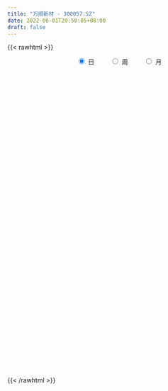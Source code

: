 ```yaml
---
title: "万顺新材 - 300057.SZ"
date: 2022-06-01T20:50:05+08:00
draft: false
---
```

{{< rawhtml >}}
    <div style="text-align: center">
        <label style="padding: 1rem;"><input style="margin-right: .5rem" type="radio" name="period" value="D" checked onclick="period_change(this)">日</label>
        <label style="padding: 1rem;"><input style="margin-right: .5rem" type="radio" name="period" value="W" onclick="period_change(this)">周</label>
        <label style="padding: 1rem;"><input style="margin-right: .5rem" type="radio" name="period" value="M" onclick="period_change(this)">月</label>
    </div>
    <div id="chart" style="height: 700px;"></div> 
    <script type="text/javascript">
        const D_v = [27860.42,158275.86,94889.91,108155.08,68070.9,50959.65,70499.81,97664.48,122344.34,86457.47,88997.29,93551.05,69377.7,67765.48,62670.96,65622.04,134224.49,115367.5,75011.49,57404.48,122968.03,392177.5,584691.08,299946.68,330938.37,489524.86,473943.27,408069.51,313013.39,197145.48,448419.96,508224.04,326111.29,373716.69,352133.91,218543.7,288944.42,199870.67,235913.29,195944.65,220497.92,125932.07,275089.25,282460.6,585767.8100000001,399941.99,367779.9,252317.19,385332.26,745631.6800000001,597222.27,435294.5,258842.77,218297.32,453614.5,310337.14,386225.15,487750.29,1086629.1799999999,642948.25,442911.61,576207.8,441954.0,389837.93,300718.55,235757.28,264682.32,275605.86,411532.07,317831.02,267315.92,306241.85,254108.44,185758.8,233287.62,200635.56,211211.91,187977.46,247459.96,265942.98,163107.73,202122.98,276453.77,242320.96,165516.24,332140.89,258373.83,233409.39,131186.46,90776.54,108767.06,111165.16,73979.53,83963.64,150298.26,138364.2,80633.23,97472.27,139524.72,116239.94,92816.77,70773.76,113113.48,70834.88,115719.75,153861.52,174833.2,218481.91,119551.21,201403.76,130423.98,199697.85,163168.26,147574.46,167949.69,238284.67,187809.02,200631.24,194730.06,177430.96,156492.45,518620.7,419314.43,324172.91,313106.2,348306.43,249642.62,195014.23,279474.58,285968.89,127405.31,165923.49,357386.2,268077.61,299353.84,162919.53,123949.75,250099.21,205547.97,172524.93,115797.78,91455.48,136550.92,158975.66,85974.49,436069.79,258989.89,293920.35,198398.7,222024.2,173787.37,176523.21,177226.24,198619.7,184871.79,99729.18,138181.04,190742.38,156000.14,110838.65,128647.76,116899.16,216828.46,257957.61,155470.17,138354.9,86415.2,77547.0,94160.0,40190.32,112035.0,135484.47,103715.76,67016.96,54003.0,83499.95,69876.0,39844.28,48614.92,36288.25,37901.76,78641.57,116569.63,255482.78,189978.89,152907.9,195745.19,86558.27,50906.93,91379.23,203799.6,94685.84,115585.62,118153.29,124452.14,83859.57,68028.9,65452.31,108035.64,121667.05,152267.16,397842.47,265370.83,129550.46,87612.9,83770.58,115107.15,91895.34,64342.97,144641.49,90421.98,57869.28,73446.13,99320.17,67450.28,82991.9,125695.19,71538.9,45462.1,49118.9,35438.72,32165.18,85187.92,68928.42,46802.0,71559.4,78712.28,80085.91,77138.52,101658.73,52278.04,51108.54,150345.86,122448.84,109691.62,54996.48,37284.38,43425.13,46711.56,34371.43,43045.17,43512.72,104487.24,99286.0,245679.35,193169.64,139691.03,100714.04,82725.38,220497.18]
const D_histogram = [0.0,0.0121253561,0.0165093205,0.0259845141,0.0304367425,0.0282470258,0.0296027941,0.0330422614,0.0349794317,0.0281355969,0.0294843459,0.0339156135,0.0342257593,0.0299440701,0.0267695722,0.0199272029,0.0245008626,0.0218943808,0.0129597299,0.0075174794,0.0160195354,0.0876625997,0.1023901637,0.0995840827,0.1016627959,0.1275223527,0.1206923138,0.1208976248,0.0837447624,0.0593948023,0.0761193776,0.0849914461,0.079986618,0.079765785,0.0645042957,0.0366395686,-0.0066818905,-0.0331544058,-0.0769591562,-0.1010759209,-0.1081671412,-0.1084360484,-0.0843841418,-0.0544532287,-0.0222823863,0.0102949144,-0.0192310255,-0.0567343181,-0.0403446465,0.0135241074,0.0535677722,0.0578360034,0.0559179106,0.0335028587,0.0446499254,0.0435999555,0.0476243201,0.077484029,0.1760399483,0.1831739458,0.1724201155,0.165941534,0.1187079877,0.0781298222,0.0028289163,-0.0392404493,-0.0652060896,-0.0725485042,-0.0817078737,-0.1162285859,-0.1479781628,-0.1925818008,-0.2360832196,-0.2352319862,-0.2169388544,-0.1900925171,-0.15439203,-0.121681464,-0.0776042654,-0.0425762914,-0.0309137964,-0.0223118832,0.014604122,0.0181587666,0.0063190187,0.0358525749,0.0437394857,0.0056367305,-0.0356943586,-0.0659519034,-0.0798741772,-0.0679678789,-0.0652308563,-0.0758938826,-0.1165600312,-0.154488806,-0.1666634419,-0.1808231074,-0.1491238276,-0.1117009002,-0.0749503906,-0.0537787444,-0.0312335517,-0.0127671753,0.0028419158,0.0247698571,0.0417942572,0.0815609267,0.1026790031,0.1075765487,0.1152071632,0.1258027523,0.1048675533,0.1077857453,0.1201507256,0.1343238461,0.1498574975,0.1727461677,0.1648278741,0.1414688461,0.1284792469,0.1562004726,0.1304098765,0.1168062271,0.1023535475,0.0981038875,0.0632342129,0.031916138,0.0401310305,0.0215481852,0.0075157201,-0.0010316498,0.0281327122,0.0040362496,-0.0611235619,-0.0878392065,-0.1028979965,-0.0732504955,-0.0737668964,-0.0655526511,-0.0719308782,-0.0805753156,-0.0944706031,-0.0973115808,-0.0909386798,-0.0323306139,0.0145373162,0.0253914867,0.0392113067,0.0228054547,-0.0028027464,-0.031553636,-0.0492080362,-0.0505734476,-0.0766421073,-0.0796387943,-0.0895338173,-0.1113261008,-0.136626528,-0.1337701532,-0.1456574956,-0.1313692389,-0.0909133945,-0.0404370017,-0.0277152966,-0.0373466925,-0.0214697897,-0.0242115008,-0.0537403298,-0.0658413617,-0.0783599222,-0.093496223,-0.0748051676,-0.0644390493,-0.0513910833,-0.0353145226,-0.0404381507,-0.0412581213,-0.0398817996,-0.0294520152,-0.0253144947,-0.0048583897,0.0247646184,0.0738401725,0.1151365179,0.1146682256,0.122885579,0.1243488992,0.118027913,0.1075283981,0.107478718,0.0779985389,0.0333540482,-0.0134254088,-0.0596983421,-0.0833085523,-0.09383935,-0.1139134271,-0.1412098054,-0.1259696739,-0.082027578,-0.002428731,0.0251524791,0.032666748,0.0341550254,0.027881404,0.0240280442,0.0224770688,0.0198465516,0.0383300661,0.0377204929,0.0321096675,0.0306050414,0.0144524522,-0.0036856248,-0.0348724716,-0.0201932027,-0.0170563797,-0.0136215812,-0.0165307951,-0.0155680107,-0.0121933208,-0.0004360681,-0.0216925497,-0.0356742401,-0.0870398149,-0.1346951223,-0.1268037841,-0.1123013222,-0.0686323561,-0.0298749917,-0.0019033476,0.0491166894,0.0888221522,0.1063884565,0.1235930925,0.1215185068,0.1142118094,0.105662973,0.0914374917,0.081211261,0.077671722,0.09556256,0.0772284448,0.086752094,0.0989995931,0.0891123155,0.0714101807,0.0565950047,0.0678494989]
const D_fast = [0.0,0.0151566952,0.0236679897,0.0396393118,0.0517007258,0.0565727655,0.0653292324,0.077029265,0.0877112933,0.0879013577,0.0966211932,0.1095313641,0.1183979497,0.1216022781,0.1251201732,0.1232596047,0.13395848,0.1368255934,0.1311308749,0.1275679943,0.1400749341,0.2336336484,0.2739587533,0.296048693,0.3235431051,0.3812832501,0.4046262897,0.4350560068,0.418839335,0.4093380755,0.4450924952,0.4752124253,0.4902042517,0.5099248649,0.5107894495,0.4920846146,0.4470926829,0.4123315661,0.3492870267,0.2999012817,0.2657682761,0.2383903569,0.241346228,0.2576638339,0.2842640797,0.319415109,0.2850814127,0.2333945406,0.2396980506,0.2969478313,0.3503834392,0.3691106712,0.3811720561,0.3671327189,0.389442267,0.3992922859,0.4152227306,0.4644534467,0.6070193531,0.659946837,0.6922980356,0.7273048376,0.7097482883,0.6887025782,0.6141089014,0.5622294235,0.5199622608,0.4944827201,0.4648963823,0.4013185235,0.332574406,0.2398253178,0.1373030941,0.0793463309,0.0434047491,0.0227279571,0.0198304368,0.0221206367,0.046796769,0.0711806701,0.0751147161,0.0781386584,0.1187056941,0.1268000304,0.1165400371,0.1550367371,0.1738585193,0.1371649467,0.0869102679,0.0401647473,0.0062739292,0.0011882577,-0.0123824337,-0.0420189306,-0.1118250871,-0.1883760634,-0.2422165598,-0.3015820021,-0.3071636791,-0.2976659768,-0.2796530649,-0.2719261048,-0.2571893,-0.2419147174,-0.2255951473,-0.1974747417,-0.1700017773,-0.1098448762,-0.063057049,-0.0312653662,0.005167039,0.0472133162,0.0524950055,0.0823596338,0.1247622955,0.1725163775,0.2255144033,0.2915896155,0.3248782903,0.3368864739,0.3560166864,0.4227880302,0.4295999033,0.4451978106,0.4563335179,0.4766098297,0.4575487085,0.434209668,0.4524573182,0.4392615191,0.427107984,0.4183027017,0.4545002418,0.4314128416,0.3509721396,0.3022966934,0.2615134043,0.2728482815,0.2538901564,0.2457162389,0.2213552923,0.192567026,0.1550540877,0.1278852148,0.1115234458,0.1620488582,0.2125511174,0.2297531596,0.2533758062,0.2426713179,0.2163624302,0.1797231316,0.1497667223,0.135757949,0.0905287625,0.0676223769,0.0353438996,-0.0142799091,-0.0737369683,-0.1043231318,-0.1526248481,-0.1711789011,-0.1534514053,-0.113084263,-0.1072913821,-0.1262594511,-0.1157499957,-0.124544582,-0.1675084934,-0.1960698657,-0.2281784068,-0.2666887634,-0.2666989999,-0.2724426438,-0.2722424487,-0.2649945187,-0.2802276844,-0.2913621853,-0.2999563136,-0.296889533,-0.2990806361,-0.2798391285,-0.2440249658,-0.1764893686,-0.1064088937,-0.0782101297,-0.0392713814,-0.0067208365,0.0164651556,0.0328477402,0.0596677397,0.0496871952,0.0133812165,-0.0367545926,-0.0979521115,-0.1423894598,-0.176380095,-0.2249325288,-0.2875313585,-0.3037836454,-0.2803484441,-0.2013567798,-0.1674874499,-0.1518064941,-0.1417794603,-0.1410827306,-0.1389290794,-0.1348607876,-0.1325296669,-0.1044636359,-0.0956430858,-0.0932264944,-0.0870798601,-0.0996193363,-0.1186788195,-0.1585837841,-0.1489528159,-0.1500800879,-0.1500506846,-0.1570925973,-0.1600218155,-0.1596954559,-0.1480472202,-0.1747268393,-0.1976270897,-0.2707526182,-0.3520817061,-0.3758913139,-0.3894641826,-0.3629533056,-0.331664689,-0.3041688819,-0.2408696725,-0.1789586717,-0.1347952532,-0.0866923441,-0.0583873031,-0.0371410481,-0.0192741413,-0.0106402497,-0.0005636651,0.0153147264,0.0570962043,0.0580692004,0.0892808731,0.1262782705,0.1386690717,0.138819482,0.1381530573,0.1663699262]
const D_slow = [0.0,0.003031339,0.0071586692,0.0136547977,0.0212639833,0.0283257398,0.0357264383,0.0439870036,0.0527318616,0.0597657608,0.0671368473,0.0756157506,0.0841721905,0.091658208,0.098350601,0.1033324018,0.1094576174,0.1149312126,0.1181711451,0.1200505149,0.1240553988,0.1459710487,0.1715685896,0.1964646103,0.2218803093,0.2537608974,0.2839339759,0.3141583821,0.3350945727,0.3499432732,0.3689731176,0.3902209792,0.4102176337,0.4301590799,0.4462851538,0.455445046,0.4537745734,0.4454859719,0.4262461829,0.4009772026,0.3739354173,0.3468264052,0.3257303698,0.3121170626,0.306546466,0.3091201946,0.3043124382,0.2901288587,0.2800426971,0.2834237239,0.296815667,0.3112746678,0.3252541455,0.3336298602,0.3447923415,0.3556923304,0.3675984104,0.3869694177,0.4309794048,0.4767728912,0.5198779201,0.5613633036,0.5910403005,0.6105727561,0.6112799851,0.6014698728,0.5851683504,0.5670312244,0.5466042559,0.5175471095,0.4805525688,0.4324071186,0.3733863137,0.3145783171,0.2603436035,0.2128204742,0.1742224667,0.1438021007,0.1244010344,0.1137569615,0.1060285124,0.1004505416,0.1041015721,0.1086412638,0.1102210184,0.1191841622,0.1301190336,0.1315282162,0.1226046266,0.1061166507,0.0861481064,0.0691561367,0.0528484226,0.033874952,0.0047349442,-0.0338872573,-0.0755531178,-0.1207588947,-0.1580398516,-0.1859650766,-0.2047026743,-0.2181473604,-0.2259557483,-0.2291475421,-0.2284370632,-0.2222445989,-0.2117960346,-0.1914058029,-0.1657360521,-0.1388419149,-0.1100401241,-0.0785894361,-0.0523725478,-0.0254261114,0.00461157,0.0381925315,0.0756569058,0.1188434478,0.1600504163,0.1954176278,0.2275374395,0.2665875577,0.2991900268,0.3283915836,0.3539799704,0.3785059423,0.3943144955,0.40229353,0.4123262877,0.417713334,0.419592264,0.4193343515,0.4263675296,0.427376592,0.4120957015,0.3901358999,0.3644114008,0.3460987769,0.3276570528,0.31126889,0.2932861705,0.2731423416,0.2495246908,0.2251967956,0.2024621256,0.1943794721,0.1980138012,0.2043616729,0.2141644995,0.2198658632,0.2191651766,0.2112767676,0.1989747586,0.1863313966,0.1671708698,0.1472611712,0.1248777169,0.0970461917,0.0628895597,0.0294470214,-0.0069673525,-0.0398096622,-0.0625380108,-0.0726472613,-0.0795760854,-0.0889127586,-0.094280206,-0.1003330812,-0.1137681636,-0.1302285041,-0.1498184846,-0.1731925404,-0.1918938323,-0.2080035946,-0.2208513654,-0.2296799961,-0.2397895337,-0.250104064,-0.2600745139,-0.2674375178,-0.2737661414,-0.2749807389,-0.2687895842,-0.2503295411,-0.2215454116,-0.1928783552,-0.1621569605,-0.1310697357,-0.1015627574,-0.0746806579,-0.0478109784,-0.0283113437,-0.0199728316,-0.0233291838,-0.0382537694,-0.0590809074,-0.0825407449,-0.1110191017,-0.1463215531,-0.1778139715,-0.198320866,-0.1989280488,-0.192639929,-0.184473242,-0.1759344857,-0.1689641347,-0.1629571236,-0.1573378564,-0.1523762185,-0.142793702,-0.1333635788,-0.1253361619,-0.1176849015,-0.1140717885,-0.1149931947,-0.1237113126,-0.1287596132,-0.1330237082,-0.1364291034,-0.1405618022,-0.1444538049,-0.1475021351,-0.1476111521,-0.1530342895,-0.1619528496,-0.1837128033,-0.2173865838,-0.2490875299,-0.2771628604,-0.2943209494,-0.3017896974,-0.3022655343,-0.2899863619,-0.2677808239,-0.2411837097,-0.2102854366,-0.1799058099,-0.1513528575,-0.1249371143,-0.1020777414,-0.0817749261,-0.0623569956,-0.0384663556,-0.0191592444,0.0025287791,0.0272786773,0.0495567562,0.0674093014,0.0815580526,0.0985204273]
const D_data = [['2021-05-21', 4.57, 4.59, 4.56, 4.63],['2021-05-24', 4.71, 4.78, 4.71, 4.96],['2021-05-25', 4.71, 4.74, 4.66, 4.81],['2021-05-26', 4.74, 4.86, 4.74, 4.92],['2021-05-27', 4.89, 4.86, 4.8, 4.92],['2021-05-28', 4.86, 4.81, 4.78, 4.87],['2021-05-31', 4.8, 4.88, 4.76, 4.9],['2021-06-01', 4.86, 4.95, 4.82, 4.98],['2021-06-02', 4.96, 4.98, 4.94, 5.09],['2021-06-03', 4.99, 4.89, 4.88, 5.06],['2021-06-04', 4.89, 5.01, 4.89, 5.04],['2021-06-07', 5.02, 5.1, 5.0, 5.13],['2021-06-08', 5.09, 5.1, 5.02, 5.14],['2021-06-09', 5.12, 5.07, 5.04, 5.17],['2021-06-10', 5.05, 5.1, 5.03, 5.15],['2021-06-11', 5.1, 5.06, 5.02, 5.14],['2021-06-15', 5.07, 5.23, 5.06, 5.35],['2021-06-16', 5.23, 5.18, 5.14, 5.37],['2021-06-17', 5.17, 5.1, 5.05, 5.22],['2021-06-18', 5.09, 5.13, 5.05, 5.15],['2021-06-21', 5.08, 5.34, 5.06, 5.36],['2021-06-22', 5.51, 6.41, 5.51, 6.41],['2021-06-23', 6.26, 6.03, 5.88, 6.36],['2021-06-24', 5.84, 5.95, 5.8, 6.04],['2021-06-25', 5.88, 6.12, 5.88, 6.32],['2021-06-28', 6.3, 6.62, 6.21, 6.77],['2021-06-29', 6.58, 6.4, 6.38, 7.26],['2021-06-30', 6.38, 6.61, 6.35, 6.84],['2021-07-01', 6.66, 6.17, 6.13, 6.76],['2021-07-02', 6.2, 6.27, 6.17, 6.41],['2021-07-05', 6.41, 6.87, 6.29, 7.09],['2021-07-06', 6.99, 6.96, 6.69, 7.31],['2021-07-07', 6.75, 6.92, 6.65, 7.04],['2021-07-08', 6.82, 7.09, 6.76, 7.12],['2021-07-09', 7.09, 6.98, 6.7, 7.14],['2021-07-12', 6.87, 6.81, 6.73, 6.98],['2021-07-13', 6.77, 6.5, 6.32, 6.86],['2021-07-14', 6.5, 6.57, 6.35, 6.63],['2021-07-15', 6.5, 6.18, 6.09, 6.52],['2021-07-16', 6.21, 6.23, 6.16, 6.43],['2021-07-19', 6.23, 6.33, 6.15, 6.64],['2021-07-20', 6.25, 6.36, 6.16, 6.4],['2021-07-21', 6.38, 6.7, 6.35, 6.76],['2021-07-22', 6.71, 6.91, 6.55, 7.0],['2021-07-23', 7.49, 7.12, 7.02, 8.29],['2021-07-26', 7.18, 7.34, 7.1, 7.57],['2021-07-27', 7.18, 6.61, 6.6, 7.26],['2021-07-28', 6.36, 6.34, 6.3, 6.81],['2021-07-29', 6.59, 6.96, 6.5, 7.07],['2021-07-30', 7.22, 7.65, 6.82, 8.23],['2021-08-02', 7.65, 7.8, 7.5, 8.03],['2021-08-03', 7.91, 7.56, 7.45, 7.99],['2021-08-04', 7.5, 7.58, 7.46, 7.69],['2021-08-05', 7.51, 7.34, 7.27, 7.53],['2021-08-06', 7.35, 7.81, 7.32, 8.11],['2021-08-09', 7.88, 7.77, 7.41, 7.91],['2021-08-10', 7.65, 7.93, 7.53, 8.1],['2021-08-11', 8.08, 8.45, 7.91, 8.57],['2021-08-12', 8.28, 9.82, 8.09, 10.14],['2021-08-13', 9.33, 9.17, 8.99, 9.47],['2021-08-16', 9.05, 9.15, 9.02, 9.77],['2021-08-17', 9.16, 9.37, 8.85, 9.88],['2021-08-18', 9.09, 8.91, 8.71, 9.28],['2021-08-19', 8.96, 8.92, 8.32, 9.08],['2021-08-20', 8.81, 8.29, 8.26, 8.89],['2021-08-23', 8.4, 8.46, 8.2, 8.53],['2021-08-24', 8.39, 8.52, 8.25, 8.59],['2021-08-25', 8.63, 8.69, 8.31, 8.79],['2021-08-26', 9.1, 8.64, 8.6, 9.47],['2021-08-27', 8.25, 8.2, 8.0, 8.41],['2021-08-30', 7.9, 8.02, 7.89, 8.31],['2021-08-31', 8.02, 7.58, 7.38, 8.05],['2021-09-01', 7.58, 7.24, 7.16, 7.71],['2021-09-02', 7.21, 7.54, 7.12, 7.6],['2021-09-03', 7.5, 7.67, 7.41, 7.95],['2021-09-06', 7.7, 7.77, 7.35, 7.79],['2021-09-07', 7.74, 7.94, 7.72, 8.09],['2021-09-08', 8.02, 8.0, 7.82, 8.09],['2021-09-09', 7.93, 8.29, 7.9, 8.35],['2021-09-10', 8.25, 8.36, 8.15, 8.6],['2021-09-13', 8.49, 8.18, 8.04, 8.5],['2021-09-14', 8.11, 8.19, 8.06, 8.5],['2021-09-15', 8.25, 8.68, 8.2, 8.77],['2021-09-16', 8.81, 8.4, 8.4, 8.94],['2021-09-17', 8.39, 8.21, 8.1, 8.65],['2021-09-22', 8.46, 8.81, 8.39, 8.95],['2021-09-23', 8.61, 8.69, 8.56, 8.85],['2021-09-24', 8.55, 8.07, 7.89, 8.58],['2021-09-27', 8.15, 7.82, 7.55, 8.15],['2021-09-28', 7.9, 7.74, 7.58, 8.0],['2021-09-29', 7.65, 7.78, 7.61, 7.94],['2021-09-30', 7.89, 8.05, 7.8, 8.14],['2021-10-08', 8.13, 7.93, 7.92, 8.28],['2021-10-11', 7.94, 7.69, 7.59, 7.99],['2021-10-12', 7.65, 7.1, 6.95, 7.68],['2021-10-13', 7.01, 6.81, 6.71, 7.14],['2021-10-14', 6.8, 6.86, 6.69, 7.0],['2021-10-15', 6.9, 6.61, 6.58, 6.94],['2021-10-18', 6.66, 7.08, 6.66, 7.11],['2021-10-19', 7.05, 7.21, 6.97, 7.45],['2021-10-20', 7.24, 7.3, 7.05, 7.43],['2021-10-21', 7.28, 7.18, 7.12, 7.33],['2021-10-22', 7.13, 7.25, 7.13, 7.47],['2021-10-25', 7.2, 7.26, 7.06, 7.29],['2021-10-26', 7.33, 7.28, 7.27, 7.58],['2021-10-27', 7.15, 7.44, 7.02, 7.53],['2021-10-28', 7.63, 7.48, 7.27, 7.65],['2021-10-29', 7.49, 7.94, 7.4, 8.05],['2021-11-01', 7.9, 7.92, 7.8, 8.04],['2021-11-02', 7.89, 7.85, 7.81, 8.23],['2021-11-03', 7.83, 7.99, 7.66, 8.05],['2021-11-04', 8.23, 8.16, 8.12, 8.48],['2021-11-05', 8.06, 7.82, 7.77, 8.29],['2021-11-08', 7.82, 8.15, 7.81, 8.2],['2021-11-09', 8.31, 8.4, 8.17, 8.45],['2021-11-10', 8.31, 8.6, 8.31, 8.88],['2021-11-11', 8.52, 8.82, 8.51, 8.99],['2021-11-12', 8.83, 9.16, 8.74, 9.17],['2021-11-15', 9.35, 8.97, 8.8, 9.35],['2021-11-16', 9.0, 8.84, 8.8, 9.25],['2021-11-17', 8.79, 9.01, 8.74, 9.06],['2021-11-18', 9.3, 9.71, 9.3, 10.68],['2021-11-19', 9.71, 9.2, 8.89, 9.89],['2021-11-22', 9.25, 9.39, 8.96, 9.62],['2021-11-23', 9.25, 9.44, 8.95, 9.65],['2021-11-24', 9.35, 9.65, 9.31, 10.11],['2021-11-25', 9.54, 9.28, 9.26, 9.99],['2021-11-26', 9.21, 9.24, 9.05, 9.51],['2021-11-29', 9.09, 9.76, 9.06, 9.76],['2021-11-30', 10.0, 9.48, 9.34, 10.17],['2021-12-01', 9.49, 9.52, 9.37, 9.67],['2021-12-02', 9.48, 9.59, 9.39, 9.71],['2021-12-03', 9.78, 10.19, 9.65, 10.2],['2021-12-06', 10.09, 9.61, 9.5, 10.09],['2021-12-07', 9.58, 8.89, 8.85, 9.66],['2021-12-08', 9.06, 9.12, 9.0, 9.25],['2021-12-09', 9.13, 9.13, 8.92, 9.2],['2021-12-10', 9.17, 9.71, 9.05, 9.78],['2021-12-13', 9.61, 9.4, 9.2, 9.75],['2021-12-14', 9.39, 9.52, 9.36, 9.82],['2021-12-15', 9.47, 9.33, 9.26, 9.58],['2021-12-16', 9.33, 9.24, 9.17, 9.38],['2021-12-17', 9.48, 9.08, 8.95, 9.59],['2021-12-20', 8.98, 9.13, 8.98, 9.66],['2021-12-21', 9.07, 9.21, 9.02, 9.28],['2021-12-22', 9.31, 10.02, 9.27, 10.19],['2021-12-23', 10.16, 10.18, 9.8, 10.32],['2021-12-24', 9.99, 9.93, 9.89, 10.45],['2021-12-27', 10.18, 10.09, 9.9, 10.45],['2021-12-28', 10.1, 9.76, 9.67, 10.3],['2021-12-29', 9.8, 9.57, 9.52, 9.92],['2021-12-30', 9.63, 9.4, 9.35, 9.71],['2021-12-31', 9.49, 9.41, 9.38, 9.9],['2022-01-04', 9.2, 9.55, 9.2, 9.62],['2022-01-05', 9.52, 9.14, 9.0, 9.6],['2022-01-06', 9.14, 9.31, 9.08, 9.46],['2022-01-07', 9.29, 9.14, 9.04, 9.38],['2022-01-10', 9.0, 8.84, 8.61, 9.14],['2022-01-11', 9.01, 8.58, 8.51, 9.07],['2022-01-12', 8.58, 8.77, 8.57, 8.83],['2022-01-13', 8.7, 8.45, 8.43, 8.73],['2022-01-14', 8.46, 8.67, 8.33, 8.8],['2022-01-17', 8.78, 9.05, 8.6, 9.1],['2022-01-18', 9.12, 9.36, 9.02, 9.6],['2022-01-19', 9.3, 9.02, 8.94, 9.36],['2022-01-20', 8.98, 8.71, 8.69, 9.22],['2022-01-21', 8.73, 9.01, 8.65, 9.05],['2022-01-24', 8.8, 8.78, 8.7, 8.98],['2022-01-25', 8.75, 8.31, 8.29, 8.85],['2022-01-26', 8.4, 8.35, 8.24, 8.49],['2022-01-27', 8.35, 8.2, 8.2, 8.86],['2022-01-28', 8.23, 8.0, 7.95, 8.4],['2022-02-07', 8.22, 8.34, 8.09, 8.37],['2022-02-08', 8.36, 8.23, 8.1, 8.4],['2022-02-09', 8.23, 8.25, 8.22, 8.4],['2022-02-10', 8.24, 8.3, 8.03, 8.32],['2022-02-11', 8.27, 8.0, 7.99, 8.27],['2022-02-14', 7.99, 7.97, 7.9, 8.11],['2022-02-15', 8.02, 7.93, 7.83, 8.02],['2022-02-16', 7.97, 8.01, 7.95, 8.06],['2022-02-17', 8.04, 7.91, 7.91, 8.04],['2022-02-18', 7.9, 8.13, 7.86, 8.35],['2022-02-21', 8.2, 8.35, 8.07, 8.53],['2022-02-22', 8.32, 8.81, 8.24, 8.91],['2022-02-23', 8.89, 9.0, 8.74, 9.07],['2022-02-24', 8.94, 8.65, 8.57, 9.03],['2022-02-25', 8.96, 8.85, 8.77, 9.15],['2022-02-28', 8.88, 8.87, 8.7, 8.92],['2022-03-01', 8.88, 8.84, 8.75, 9.0],['2022-03-02', 8.85, 8.82, 8.73, 8.93],['2022-03-03', 8.82, 9.0, 8.8, 9.27],['2022-03-04', 8.94, 8.62, 8.6, 8.96],['2022-03-07', 8.62, 8.27, 8.18, 8.66],['2022-03-08', 8.54, 8.0, 7.9, 8.6],['2022-03-09', 7.91, 7.72, 7.32, 8.03],['2022-03-10', 7.96, 7.75, 7.72, 8.08],['2022-03-11', 7.66, 7.74, 7.45, 7.75],['2022-03-14', 7.74, 7.44, 7.4, 7.74],['2022-03-15', 7.38, 7.1, 7.05, 7.46],['2022-03-16', 7.2, 7.47, 7.03, 7.54],['2022-03-17', 7.59, 7.88, 7.46, 8.03],['2022-03-18', 7.96, 8.6, 7.89, 8.99],['2022-03-21', 8.24, 8.22, 7.89, 8.66],['2022-03-22', 8.23, 8.06, 7.96, 8.23],['2022-03-23', 8.19, 8.01, 7.96, 8.19],['2022-03-24', 7.96, 7.9, 7.82, 8.04],['2022-03-25', 7.89, 7.9, 7.8, 8.06],['2022-03-28', 7.89, 7.91, 7.71, 8.09],['2022-03-29', 7.93, 7.88, 7.75, 8.04],['2022-03-30', 8.21, 8.19, 8.02, 8.27],['2022-03-31', 8.21, 8.01, 8.0, 8.25],['2022-04-01', 7.92, 7.94, 7.89, 8.1],['2022-04-06', 7.95, 7.98, 7.67, 7.99],['2022-04-07', 8.19, 7.75, 7.75, 8.21],['2022-04-08', 7.66, 7.62, 7.56, 7.79],['2022-04-11', 7.49, 7.29, 7.24, 7.5],['2022-04-12', 7.46, 7.78, 7.36, 7.8],['2022-04-13', 7.73, 7.65, 7.63, 7.8],['2022-04-14', 7.62, 7.64, 7.62, 7.8],['2022-04-15', 7.59, 7.53, 7.42, 7.66],['2022-04-18', 7.46, 7.54, 7.35, 7.55],['2022-04-19', 7.51, 7.55, 7.5, 7.65],['2022-04-20', 7.56, 7.67, 7.52, 7.91],['2022-04-21', 7.7, 7.2, 7.17, 7.7],['2022-04-22', 7.18, 7.15, 7.03, 7.23],['2022-04-25', 7.01, 6.43, 6.4, 7.01],['2022-04-26', 6.45, 6.09, 6.07, 6.6],['2022-04-27', 6.13, 6.54, 5.9, 6.55],['2022-04-28', 6.6, 6.55, 6.42, 6.8],['2022-04-29', 6.55, 6.96, 6.55, 7.0],['2022-05-05', 6.96, 7.04, 6.93, 7.13],['2022-05-06', 6.81, 7.03, 6.7, 7.12],['2022-05-09', 7.03, 7.51, 7.03, 7.61],['2022-05-10', 7.35, 7.63, 7.23, 7.77],['2022-05-11', 7.63, 7.55, 7.55, 7.84],['2022-05-12', 7.52, 7.7, 7.52, 7.76],['2022-05-13', 7.72, 7.57, 7.55, 7.74],['2022-05-16', 7.66, 7.55, 7.51, 7.75],['2022-05-17', 7.54, 7.56, 7.45, 7.65],['2022-05-18', 7.52, 7.49, 7.48, 7.62],['2022-05-19', 7.39, 7.53, 7.38, 7.55],['2022-05-20', 7.55, 7.63, 7.52, 7.67],['2022-05-23', 7.74, 8.0, 7.64, 8.05],['2022-05-24', 8.02, 7.61, 7.61, 8.05],['2022-05-25', 8.08, 8.0, 7.98, 8.58],['2022-05-26', 8.02, 8.17, 7.92, 8.44],['2022-05-27', 8.12, 7.98, 7.95, 8.25],['2022-05-30', 7.95, 7.88, 7.8, 8.12],['2022-05-31', 7.9, 7.89, 7.78, 7.93],['2022-06-01', 8.2, 8.27, 8.09, 8.38]]
const W_v = [193390.13,170734.42,113373.97,159700.5,348924.07,115447.88,213819.75,258215.45,325970.34,153431.05,134275.1,137366.1,93899.76,88670.52,116612.91,85326.0,105286.46,86672.26,48431.35,121929.08,57437.12,51498.99,52099.0,33098.0,42597.16,58125.01,50054.67,46736.07,64268.14,17823.03,22003.0,53893.02,67886.56,71601.53,54942.37,56133.29,32572.67,66468.32,48435.01,55209.68,36669.79,64276.57,26980.53,332546.53,143960.73,101408.37,67567.77,226210.29,93940.38,86580.28,110190.0,192059.68,149344.85,72387.31,62955.1,48721.11,37193.13,47562.95,73890.76,51442.57,72039.58,63085.46,87615.58,72434.33,70124.08,96925.1,73302.25,157695.4,80941.7,58954.98,97291.42,51883.71,59244.04,49158.74,32420.9,53924.89,59204.44,80671.51,66528.46,1089824.9399999999,2999448.9199999999,1798737.8400000001,1681819.01,1224317.5,920583.95,1050263.9200000002,912779.05,1129219.6899999999,935365.58,623632.6800000001,278293.02,529794.14,463840.26,314955.73,283130.91,249356.09,304097.9299999999,355211.21,301234.92,439256.68,597832.7,764126.52,500601.38,359657.03,269711.28,259544.01,286927.38,244727.27,327811.2,273555.94,270526.8,1734168.5600000001,367112.15,1728339.02,2809464.6199999996,915613.8300000001,1157608.0700000001,612412.21,434471.61,587819.41,385128.71,898091.91,1060187.8300000001,1425205.45,747175.22,528476.76,991372.5700000001,629649.34,410668.8199999999,589953.92,549235.9400000001,2037364.8599999999,2943811.0499999998,1273997.51,982582.83,718761.1899999999,550441.0199999999,365578.96,372677.81,346718.07,249186.13,271714.11,166604.07,242322.05,256324.62,167318.82,280919.42,303547.8100000001,202967.58,146776.32,249888.08,660001.46,647462.17,653689.84,554348.34,577974.0,1786191.6599999999,1106717.4299999999,1412034.3300000001,1613840.8300000001,2494588.4500000002,2053162.73,1723473.97,288038.69,126387.1,1811678.2,1688959.4000000001,2119808.4199999999,2256765.4499999997,1291653.8800000001,948624.3400000001,548565.2799999999,718071.45,812929.1000000001,378531.54,345489.94,263310.63,469963.13,373192.89,367705.59,302866.66,317307.54,214443.09,238251.16,534903.02,388878.04,420965.45,274602.87,295868.66,162398.5,163169.63,190082.38,161678.66,177069.64,62211.24,195633.06,160023.55,480351.4,465963.39,358987.23,382007.96,1730721.6599999997,1881696.5100000002,2008605.8899999999,1139216.73,1489747.6499999999,2151003.02,1963271.3600000001,2913890.0099999998,2151629.8900000001,1505408.55,1246712.6299999999,1113227.8699999999,1049521.6799999999,823924.11,441895.22,73979.53,550731.6,532468.67,733731.26,814245.0600000001,942249.0800000001,1466588.5999999999,1430242.3900000001,1216158.47,1104399.9399999999,721877.0800000001,1233930.1799999999,947959.72,621401.71,703128.0900000001,855026.34,459416.79,378111.67,241290.78,910684.3900000001,527329.87,510079.52,845264.63,681411.92,449171.0599999999,240216.58,374806.99,268522.24,409154.84,103386.58,474767.1799999999,211066.01,782313.26,403936.6]
const W_histogram = [0.0,0.0175243305,0.0198213264,0.0283820961,0.0666482971,0.0801364302,0.1055522393,0.1219250741,0.135616386,0.1594913209,0.1587524245,0.1468961233,0.078363611,0.0509140075,-0.0164712617,-0.0362475862,-0.0621741949,-0.0610795888,-0.0826486003,-0.121232675,-0.1305556124,-0.1377593568,-0.1341810532,-0.1232096025,-0.1233616124,-0.1245294487,-0.111553382,-0.1458126949,-0.2106387373,-0.2314711907,-0.2231032918,-0.1886350203,-0.1484635756,-0.1131794403,-0.1078156829,-0.0691784317,-0.0548476593,-0.0409149309,-0.0438551367,-0.0509265723,-0.0415424377,-0.0109011199,0.0113798018,0.040736849,0.0147785356,0.005777803,-0.0279245279,-0.1063900757,-0.1312861351,-0.1500385938,-0.1356121685,-0.1034344099,-0.0719455115,-0.0620883753,-0.0469748526,-0.0442937625,-0.0276637045,-0.0155438719,-0.0063275706,0.0083731333,0.0335010082,0.0549576124,0.0541900366,0.0585994744,0.0814541821,0.113956609,0.1344731905,0.1751386904,0.1714402185,0.1667077464,0.1700149074,0.1529050188,0.1266608483,0.1040748602,0.0935417565,0.0919423573,0.0942659497,0.0878116824,0.060441461,0.0824533164,0.1335581522,0.1636086295,0.1639959315,0.1656206646,0.1774117886,0.1691403483,0.1649411532,0.162615252,0.1306206018,0.0782889723,0.0354950505,-0.0095415273,-0.0658668743,-0.0955133877,-0.1185555422,-0.1497583262,-0.1609331917,-0.1410652476,-0.1337692121,-0.1118901895,-0.0805119211,-0.0559113066,-0.0360955528,-0.0552967871,-0.0827978425,-0.0919557154,-0.0857869514,-0.078914528,-0.0554951983,-0.0278154702,-0.0157647078,0.0303560982,0.0590257984,0.1339854519,0.1504354294,0.1559385219,0.1163605819,0.0879057145,0.0451734708,0.0256876994,-0.0026877247,0.010577576,0.0179076512,0.0405059056,0.0444659458,0.048962383,0.0515714785,0.0295711159,-0.0092761155,-0.0635109857,-0.0887030927,-0.0065026495,-0.0103310523,0.0029173577,-0.0164238784,-0.0382286596,-0.0515788225,-0.072590632,-0.0864929043,-0.0925114891,-0.0999419188,-0.1063317003,-0.0996090603,-0.089222137,-0.090166494,-0.0796104872,-0.0558874778,-0.0402164707,-0.0220960444,-0.0197921047,-0.0065961589,0.0266749802,0.0447756738,0.0529550815,0.0701805632,0.0705000703,0.1049734425,0.1062854514,0.1282701975,0.1706188943,0.16174901,0.1683274415,0.1332399024,0.0969809254,0.0831867464,0.1188063539,0.140865469,0.1029593179,0.1317308511,0.0979694773,0.031627346,-0.0270518031,-0.0512165538,-0.107413976,-0.1507590449,-0.1821690874,-0.1958042415,-0.2154913452,-0.2209963211,-0.211759198,-0.212901146,-0.2231623614,-0.2032930428,-0.1524553013,-0.1066757854,-0.0466058195,-0.0204885139,-0.0011604757,0.0002529576,-0.0014107107,0.0140667541,0.0248941065,0.0264899965,0.0240447523,0.0216799273,0.0289297494,0.0290346193,0.0437603246,0.0655020485,0.080779598,0.092296894,0.1593554676,0.2037408759,0.2668619521,0.2446352492,0.2741827678,0.3110331587,0.326207647,0.4028383311,0.370101744,0.3201043938,0.2330999207,0.2047872861,0.1606721647,0.1092369105,0.0633190065,0.01674028,-0.1044302545,-0.1406808908,-0.1182935384,-0.1117493055,-0.0220498041,0.0321549057,0.0611973796,0.13088079,0.1308266695,0.0771944226,0.087066136,0.048594769,-0.0023167129,-0.0711148063,-0.0956629788,-0.1771251133,-0.2251298924,-0.2408383467,-0.1972792861,-0.1790330746,-0.2186823919,-0.1809998659,-0.1959656392,-0.1954740995,-0.2078488166,-0.212487359,-0.2300566777,-0.242160042,-0.2330584493,-0.1806176314,-0.1339824758,-0.074618393,-0.014047018]
const W_fast = [0.0,0.0219054131,0.0291577406,0.0448140343,0.0997423097,0.1332645503,0.1850684192,0.2319225226,0.2795179309,0.343265696,0.3822149058,0.4070826354,0.3581410259,0.3434199242,0.2719168397,0.2430786186,0.2016084611,0.18743317,0.1452020085,0.076309765,0.0343479245,-0.0072956591,-0.0372626188,-0.0570935688,-0.0880859818,-0.1203861802,-0.135298459,-0.2060109457,-0.3234966723,-0.4021969235,-0.4496048476,-0.4622953311,-0.4592397803,-0.4522505051,-0.4738406684,-0.4524980251,-0.4518791676,-0.4481751719,-0.4620791619,-0.4818822405,-0.4828837154,-0.4549676775,-0.4298418054,-0.390300546,-0.4125642254,-0.4201205073,-0.4608039702,-0.5658670369,-0.6235846301,-0.6798467372,-0.6993233541,-0.693004198,-0.6795016774,-0.6851666351,-0.6817968254,-0.690189176,-0.6804750441,-0.6722411796,-0.6646067708,-0.6478127837,-0.6143096566,-0.5791136493,-0.566333716,-0.5472744096,-0.5040561563,-0.4430645772,-0.3889296981,-0.3044795256,-0.2653179429,-0.2283734784,-0.1825625906,-0.1614462244,-0.1560251828,-0.1525924559,-0.1397401204,-0.1183539303,-0.0924638506,-0.0769651972,-0.0892250534,-0.0465998689,0.0378945049,0.1088471396,0.1502334245,0.1932633237,0.249407395,0.2834210417,0.3204571348,0.3587850467,0.3594455469,0.3266861605,0.2927660013,0.2453440417,0.1725519761,0.1190271158,0.0663460758,-0.0022962897,-0.0537044532,-0.0691028211,-0.0952490885,-0.1013426133,-0.0900923252,-0.0794695373,-0.0686776718,-0.1017031028,-0.1499036188,-0.1820504206,-0.1973283944,-0.210184603,-0.200639073,-0.1799132124,-0.1718036269,-0.1180937964,-0.0746676466,0.0337883699,0.0878472048,0.1323349278,0.1218471332,0.1153686944,0.0839298185,0.0708659719,0.0418186166,0.0577283112,0.0695352993,0.10226003,0.1173365567,0.1340735897,0.1495755547,0.1349679712,0.0938017108,0.0236890942,-0.0236787859,0.056895995,0.050484829,0.0644625785,0.0410153728,0.0096534267,-0.0165914419,-0.0557509094,-0.0912764078,-0.1204228648,-0.1528387743,-0.1858114808,-0.2039911059,-0.2159097169,-0.2393956974,-0.2487423123,-0.2389911723,-0.2333742829,-0.2207778677,-0.2234219542,-0.2118750482,-0.1719351639,-0.1426405519,-0.1212223738,-0.0864517514,-0.0685072267,-0.0077904939,0.0200928778,0.0741451733,0.1591485938,0.190715962,0.2393762537,0.2375986903,0.2255849446,0.2325874523,0.2979086482,0.3551841306,0.343017809,0.4047220549,0.3954530504,0.3370177557,0.2715756558,0.2346067666,0.1515558504,0.0705210203,-0.0064312941,-0.0690175086,-0.1425774486,-0.2033315047,-0.2470341812,-0.3014014156,-0.3674532214,-0.3984071635,-0.3856832473,-0.3665726778,-0.3181541668,-0.2971589896,-0.2781210703,-0.2766443977,-0.2786607437,-0.2596665903,-0.2426157113,-0.2343973222,-0.2308313783,-0.2277762214,-0.2132939621,-0.2059304373,-0.1802646509,-0.1421474148,-0.1066749658,-0.0720834463,0.0348139942,0.1301346215,0.2599711857,0.2989032951,0.3969965056,0.5116051862,0.6083315862,0.7856718531,0.845460702,0.8754894503,0.8467599573,0.8696441443,0.865697064,0.8415710374,0.8114828851,0.7690892286,0.6218111305,0.5503902715,0.5432042393,0.5218111458,0.6059981962,0.6682416323,0.7125834512,0.8149870591,0.8476396059,0.8133059647,0.8449442121,0.8186215374,0.7671308773,0.6805540823,0.6320901651,0.5063467523,0.4020595,0.3261414591,0.3203806982,0.293868641,0.1995487257,0.1919812852,0.1280241021,0.079647117,0.0153101957,-0.0424501864,-0.1175336746,-0.1901770494,-0.2393400689,-0.232053659,-0.2189141223,-0.1782046377,-0.1211450172]
const W_slow = [0.0,0.0043810826,0.0093364142,0.0164319382,0.0330940125,0.0531281201,0.0795161799,0.1099974484,0.1439015449,0.1837743752,0.2234624813,0.2601865121,0.2797774149,0.2925059167,0.2883881013,0.2793262048,0.263782656,0.2485127588,0.2278506088,0.19754244,0.1649035369,0.1304636977,0.0969184344,0.0661160338,0.0352756306,0.0041432685,-0.023745077,-0.0601982508,-0.1128579351,-0.1707257327,-0.2265015557,-0.2736603108,-0.3107762047,-0.3390710648,-0.3660249855,-0.3833195934,-0.3970315083,-0.407260241,-0.4182240252,-0.4309556682,-0.4413412777,-0.4440665576,-0.4412216072,-0.4310373949,-0.427342761,-0.4258983103,-0.4328794423,-0.4594769612,-0.492298495,-0.5298081434,-0.5637111856,-0.589569788,-0.6075561659,-0.6230782598,-0.6348219729,-0.6458954135,-0.6528113396,-0.6566973076,-0.6582792003,-0.6561859169,-0.6478106649,-0.6340712618,-0.6205237526,-0.605873884,-0.5855103385,-0.5570211862,-0.5234028886,-0.479618216,-0.4367581614,-0.3950812248,-0.352577498,-0.3143512432,-0.2826860312,-0.2566673161,-0.233281877,-0.2102962876,-0.1867298002,-0.1647768796,-0.1496665144,-0.1290531853,-0.0956636472,-0.0547614899,-0.013762507,0.0276426592,0.0719956063,0.1142806934,0.1555159817,0.1961697947,0.2288249451,0.2483971882,0.2572709508,0.254885569,0.2384188504,0.2145405035,0.184901618,0.1474620364,0.1072287385,0.0719624266,0.0385201236,0.0105475762,-0.0095804041,-0.0235582307,-0.0325821189,-0.0464063157,-0.0671057763,-0.0900947052,-0.111541443,-0.131270075,-0.1451438746,-0.1520977422,-0.1560389191,-0.1484498946,-0.133693445,-0.100197082,-0.0625882247,-0.0236035942,0.0054865513,0.0274629799,0.0387563476,0.0451782725,0.0445063413,0.0471507353,0.0516276481,0.0617541245,0.0728706109,0.0851112067,0.0980040763,0.1053968553,0.1030778264,0.0872000799,0.0650243068,0.0633986444,0.0608158813,0.0615452208,0.0574392512,0.0478820863,0.0349873806,0.0168397226,-0.0047835034,-0.0279113757,-0.0528968554,-0.0794797805,-0.1043820456,-0.1266875798,-0.1492292033,-0.1691318251,-0.1831036946,-0.1931578122,-0.1986818233,-0.2036298495,-0.2052788893,-0.1986101442,-0.1874162257,-0.1741774554,-0.1566323146,-0.139007297,-0.1127639364,-0.0861925735,-0.0541250242,-0.0114703006,0.0289669519,0.0710488123,0.1043587879,0.1286040192,0.1494007058,0.1791022943,0.2143186616,0.2400584911,0.2729912038,0.2974835731,0.3053904096,0.2986274589,0.2858233204,0.2589698264,0.2212800652,0.1757377933,0.126786733,0.0729138966,0.0176648164,-0.0352749831,-0.0885002696,-0.14429086,-0.1951141207,-0.233227946,-0.2598968924,-0.2715483472,-0.2766704757,-0.2769605946,-0.2768973552,-0.2772500329,-0.2737333444,-0.2675098178,-0.2608873187,-0.2548761306,-0.2494561487,-0.2422237114,-0.2349650566,-0.2240249755,-0.2076494633,-0.1874545638,-0.1643803403,-0.1245414734,-0.0736062544,-0.0068907664,0.0542680459,0.1228137378,0.2005720275,0.2821239393,0.382833522,0.475358958,0.5553850565,0.6136600366,0.6648568582,0.7050248993,0.7323341269,0.7481638786,0.7523489486,0.726241385,0.6910711623,0.6614977777,0.6335604513,0.6280480003,0.6360867267,0.6513860716,0.6841062691,0.7168129364,0.7361115421,0.7578780761,0.7700267684,0.7694475901,0.7516688886,0.7277531439,0.6834718656,0.6271893925,0.5669798058,0.5176599843,0.4729017156,0.4182311176,0.3729811512,0.3239897413,0.2751212165,0.2231590123,0.1700371726,0.1125230032,0.0519829927,-0.0062816197,-0.0514360275,-0.0849316465,-0.1035862447,-0.1070979992]
const W_data = [['2017-07-21', 9.0303, 8.0449, 7.8107, 9.0303],['2017-07-28', 8.0126, 8.3195, 7.9237, 8.5619],['2017-08-04', 8.2872, 8.1984, 8.1499, 8.4084],['2017-08-11', 8.1984, 8.3276, 8.1984, 8.6911],['2017-08-18', 8.683, 8.8688, 8.6022, 9.1111],['2017-08-25', 8.8284, 8.7638, 8.5942, 8.9172],['2017-09-01', 8.8284, 9.103, 8.7719, 9.1919],['2017-09-08', 9.1676, 9.208, 9.0303, 9.418],['2017-09-15', 9.1676, 9.3776, 9.1434, 10.0804],['2017-09-22', 9.3453, 9.7492, 9.3453, 9.8219],['2017-09-29', 9.8057, 9.6604, 9.5311, 9.9915],['2017-10-13', 9.7007, 9.6442, 9.3857, 9.9107],['2017-10-20', 9.6119, 8.8446, 8.5942, 9.6604],['2017-10-27', 8.8284, 9.1919, 8.7234, 9.2484],['2017-11-03', 9.2888, 8.4892, 8.3276, 9.2888],['2017-11-10', 8.5538, 8.8688, 8.4084, 8.9496],['2017-11-17', 8.8042, 8.6669, 8.6103, 9.1192],['2017-11-24', 8.4003, 8.9253, 8.3599, 9.2],['2017-12-01', 8.8849, 8.5619, 8.3842, 8.9496],['2017-12-08', 8.5619, 8.1338, 7.9318, 9.0869],['2017-12-15', 8.1338, 8.2953, 8.0934, 8.4245],['2017-12-22', 8.2953, 8.1903, 8.0368, 8.3195],['2017-12-29', 8.1822, 8.2226, 7.9722, 8.3357],['2018-01-05', 8.1741, 8.263, 8.1661, 8.2872],['2018-01-12', 8.263, 8.0611, 8.0611, 8.3195],['2018-01-19', 8.0126, 7.948, 7.843, 8.1176],['2018-01-26', 7.8834, 8.0611, 7.8511, 8.2791],['2018-02-02', 8.0611, 7.3018, 7.0999, 8.2145],['2018-02-09', 7.2614, 6.4941, 6.1871, 7.2614],['2018-02-14', 6.5587, 6.6152, 6.5022, 6.7122],['2018-02-23', 6.6233, 6.7364, 6.6152, 6.8172],['2018-03-02', 6.801, 6.9787, 6.7202, 7.0514],['2018-03-09', 6.9787, 7.0756, 6.7445, 7.1564],['2018-03-16', 7.0756, 7.0676, 6.9303, 7.326],['2018-03-23', 7.0595, 6.6637, 6.4699, 7.1887],['2018-03-30', 6.5425, 7.0756, 6.3002, 7.0999],['2018-04-04', 7.1483, 6.8091, 6.7283, 7.1483],['2018-04-13', 6.7041, 6.7849, 6.6314, 7.0756],['2018-04-20', 6.8333, 6.5102, 6.381, 6.8333],['2018-04-27', 6.5102, 6.3325, 6.2195, 6.5506],['2018-05-04', 6.3002, 6.4456, 6.1387, 6.5506],['2018-05-11', 6.4537, 6.7364, 6.3406, 6.7606],['2018-05-18', 6.8899, 6.7122, 6.5829, 6.8899],['2018-05-25', 6.7202, 6.8997, 6.7041, 7.5093],['2018-06-01', 6.8997, 6.1765, 6.0708, 6.9079],['2018-06-08', 6.1765, 6.2415, 6.0545, 6.6397],['2018-06-15', 6.1033, 5.7457, 5.6319, 6.2415],['2018-06-22', 5.6319, 4.7624, 4.5511, 6.3227],['2018-06-29', 4.7786, 4.9899, 4.5836, 5.0793],['2018-07-06', 4.9899, 4.7624, 4.5592, 5.0143],['2018-07-13', 4.7624, 4.9737, 4.6648, 5.0387],['2018-07-20', 4.9574, 5.1443, 4.9087, 5.4288],['2018-07-27', 5.1768, 5.1525, 5.0387, 5.4613],['2018-08-03', 5.1443, 4.8518, 4.6892, 5.1931],['2018-08-10', 4.6974, 4.8518, 4.6323, 4.9087],['2018-08-17', 4.7868, 4.6161, 4.6161, 5.0062],['2018-08-24', 4.608, 4.7217, 4.5592, 4.7786],['2018-08-31', 4.7055, 4.6323, 4.6161, 4.803],['2018-09-07', 4.6161, 4.5511, 4.5267, 4.6648],['2018-09-14', 4.5429, 4.5917, 4.4454, 4.6486],['2018-09-21', 4.6161, 4.7542, 4.5104, 4.8111],['2018-09-28', 4.738, 4.7786, 4.6974, 4.9168],['2018-10-12', 4.7461, 4.5104, 4.356, 4.8518],['2018-10-19', 4.5104, 4.5429, 4.3723, 4.7136],['2018-10-26', 4.5592, 4.8193, 4.5267, 4.9087],['2018-11-02', 4.8193, 5.0874, 4.7055, 5.1037],['2018-11-09', 5.0874, 5.1037, 4.9737, 5.1687],['2018-11-16', 5.1037, 5.5751, 5.0549, 5.7213],['2018-11-23', 5.6319, 5.1931, 5.1768, 5.6319],['2018-11-30', 5.2337, 5.2337, 5.12, 5.4857],['2018-12-07', 5.3475, 5.4125, 5.25, 5.4938],['2018-12-14', 5.4125, 5.2012, 5.1525, 5.445],['2018-12-21', 5.2012, 5.0387, 5.0062, 5.4044],['2018-12-28', 5.0387, 5.0062, 4.9655, 5.2744],['2019-01-04', 5.0143, 5.1118, 4.8111, 5.2419],['2019-01-11', 5.0956, 5.2337, 5.0631, 5.3231],['2019-01-18', 5.3069, 5.3313, 5.2094, 5.6645],['2019-01-25', 5.2662, 5.2581, 5.0712, 5.4044],['2019-02-01', 5.2419, 4.9412, 4.7786, 5.315],['2019-02-15', 4.9412, 5.5832, 4.9249, 6.1765],['2019-02-22', 5.6157, 6.2171, 5.5426, 7.1436],['2019-03-01', 6.2415, 6.2821, 5.892, 6.5747],['2019-03-08', 6.2984, 6.1196, 6.1033, 6.7047],['2019-03-15', 6.1033, 6.274, 6.1033, 6.7047],['2019-03-22', 6.2577, 6.5828, 6.1033, 6.6803],['2019-03-29', 6.4365, 6.4934, 6.1277, 6.9079],['2019-04-04', 6.5015, 6.6641, 6.5015, 7.0054],['2019-04-12', 6.786, 6.8266, 6.5422, 7.1273],['2019-04-19', 6.9079, 6.5097, 6.3796, 7.0623],['2019-04-26', 6.5259, 6.1439, 6.0464, 6.5991],['2019-04-30', 6.1196, 6.0871, 5.8107, 6.2577],['2019-05-10', 5.9326, 5.8676, 5.4775, 6.0302],['2019-05-17', 5.8107, 5.4559, 5.4068, 6.182],['2019-05-24', 5.5344, 5.5245, 5.3774, 5.7797],['2019-05-31', 5.5442, 5.4068, 5.397, 5.7012],['2019-06-06', 5.3872, 5.0732, 4.9554, 5.4559],['2019-06-14', 5.0437, 5.1026, 5.0143, 5.2989],['2019-06-21', 5.2007, 5.4068, 5.0437, 5.6423],['2019-06-28', 5.4166, 5.2204, 5.1811, 5.446],['2019-07-05', 5.3185, 5.3872, 5.2694, 5.5344],['2019-07-12', 5.3577, 5.5736, 5.1222, 5.6325],['2019-07-19', 5.5147, 5.5834, 5.4559, 5.7993],['2019-07-26', 5.6423, 5.603, 5.3872, 5.7012],['2019-08-02', 5.5736, 5.0732, 5.0437, 5.5932],['2019-08-09', 5.0535, 4.7788, 4.6414, 5.1124],['2019-08-16', 4.7788, 4.8278, 4.6022, 4.8769],['2019-08-23', 4.8377, 4.926, 4.8377, 5.0339],['2019-08-30', 4.8082, 4.8867, 4.7886, 5.0241],['2019-09-06', 4.8671, 5.1026, 4.8671, 5.1419],['2019-09-12', 5.1615, 5.24, 5.1026, 5.3087],['2019-09-20', 5.24, 5.1124, 5.0045, 5.2792],['2019-09-27', 5.1026, 5.6815, 5.083, 5.7797],['2019-09-30', 5.5736, 5.6815, 5.5049, 5.8386],['2019-10-11', 5.7404, 6.6039, 5.5932, 6.6824],['2019-10-18', 7.0553, 6.2212, 6.1133, 7.2614],['2019-10-25', 6.2605, 6.2605, 5.9367, 6.5156],['2019-11-01', 6.1329, 5.711, 5.5736, 6.6726],['2019-11-08', 5.8876, 5.7502, 5.554, 5.9563],['2019-11-15', 5.711, 5.4362, 5.3774, 5.76],['2019-11-22', 5.4755, 5.5932, 5.446, 5.8778],['2019-11-29', 5.554, 5.3675, 5.2989, 5.5834],['2019-12-06', 5.3872, 5.8582, 5.2302, 6.1231],['2019-12-13', 5.8386, 5.8582, 5.76, 6.0348],['2019-12-20', 5.8778, 6.1624, 5.868, 6.6138],['2019-12-27', 6.0937, 6.0446, 5.9563, 6.2311],['2020-01-03', 5.9857, 6.1231, 5.6717, 6.2212],['2020-01-10', 6.0741, 6.1722, 6.0054, 6.4568],['2020-01-17', 6.2016, 5.8582, 5.8287, 6.2507],['2020-01-23', 5.8778, 5.5049, 5.3185, 5.9465],['2020-02-07', 4.9554, 5.0437, 4.504, 5.0732],['2020-02-14', 5.0045, 5.1419, 5.0045, 5.3087],['2020-02-21', 5.1517, 6.6138, 5.1222, 6.6138],['2020-02-28', 6.3782, 5.7502, 5.7208, 7.0063],['2020-03-06', 5.8582, 5.9956, 5.7699, 6.1624],['2020-03-13', 5.8876, 5.5736, 5.3185, 6.0741],['2020-03-20', 5.5932, 5.4166, 4.9947, 5.6521],['2020-03-27', 5.2302, 5.397, 5.2007, 5.554],['2020-04-03', 5.3185, 5.1615, 5.0633, 5.3185],['2020-04-10', 5.2596, 5.0928, 5.0633, 5.4657],['2020-04-17', 5.0437, 5.0633, 4.9162, 5.1222],['2020-04-24', 5.0732, 4.926, 4.9063, 5.1419],['2020-04-30', 4.926, 4.8092, 4.5433, 4.9652],['2020-05-08', 4.7497, 4.8786, 4.6902, 4.958],['2020-05-15', 4.9381, 4.8786, 4.7497, 4.9679],['2020-05-22', 4.8985, 4.6704, 4.5811, 4.958],['2020-05-29', 4.8092, 4.7497, 4.6109, 4.8092],['2020-06-05', 4.7795, 4.9282, 4.7596, 4.9976],['2020-06-12', 4.9381, 4.8687, 4.7695, 5.1067],['2020-06-19', 4.8985, 4.9381, 4.8092, 4.9877],['2020-06-24', 4.9381, 4.7497, 4.72, 4.948],['2020-07-03', 4.7101, 4.8885, 4.6803, 4.9084],['2020-07-10', 4.958, 5.2455, 4.9183, 5.3843],['2020-07-17', 5.2356, 5.1959, 5.0571, 5.4736],['2020-07-24', 5.1959, 5.1563, 5.1464, 5.5033],['2020-07-31', 5.1761, 5.3645, 4.9778, 5.424],['2020-08-07', 5.4141, 5.2356, 5.1563, 5.5926],['2020-08-14', 5.2058, 5.8107, 5.186, 6.0388],['2020-08-21', 5.7512, 5.5628, 5.4934, 5.8702],['2020-08-28', 5.543, 5.9694, 5.4736, 6.2272],['2020-09-04', 5.9991, 6.5147, 5.9396, 6.6932],['2020-09-11', 6.5247, 6.0983, 5.7016, 7.2981],['2020-09-18', 6.128, 6.4255, 6.0884, 6.8717],['2020-09-25', 6.4057, 5.9595, 5.9, 7.1097],['2020-09-30', 5.9694, 5.8603, 5.7512, 5.9991],['2020-10-09', 5.9198, 6.0983, 5.9198, 6.1875],['2020-10-16', 6.1776, 6.8816, 6.1082, 7.1394],['2020-10-23', 6.9213, 7.0006, 6.5445, 7.5361],['2020-10-30', 7.0304, 6.3363, 6.2768, 7.5757],['2020-11-06', 6.4057, 7.2783, 6.3363, 7.5559],['2020-11-13', 7.2981, 6.6139, 6.5147, 7.3576],['2020-11-20', 6.604, 6.0289, 5.9198, 6.6734],['2020-11-27', 6.0388, 5.8306, 5.7215, 6.1082],['2020-12-04', 5.8107, 6.0487, 5.7314, 6.4156],['2020-12-11', 6.0487, 5.4042, 5.3744, 6.2966],['2020-12-18', 5.3645, 5.2257, 5.1364, 5.4934],['2020-12-25', 5.2158, 5.067, 4.9381, 5.305],['2020-12-31', 5.067, 5.0373, 4.8885, 5.1364],['2021-01-08', 5.067, 4.72, 4.5217, 5.2058],['2021-01-15', 4.6902, 4.6605, 4.3927, 4.7398],['2021-01-22', 4.601, 4.6803, 4.601, 4.9183],['2021-01-29', 4.6406, 4.3927, 4.3035, 4.6902],['2021-02-05', 4.3332, 4.0556, 4.0159, 4.4225],['2021-02-10', 3.9862, 4.2638, 3.9069, 4.3035],['2021-02-19', 4.3134, 4.6704, 4.2936, 4.8489],['2021-02-26', 4.601, 4.7299, 4.5811, 4.948],['2021-03-05', 4.7398, 5.0968, 4.7398, 5.0968],['2021-03-12', 5.1067, 4.839, 4.6902, 5.1265],['2021-03-19', 4.8985, 4.829, 4.7795, 5.0373],['2021-03-26', 4.839, 4.6208, 4.5514, 4.948],['2021-04-02', 4.6208, 4.5415, 4.4522, 4.6605],['2021-04-09', 4.6208, 4.7596, 4.5613, 4.7795],['2021-04-16', 4.7596, 4.7497, 4.5514, 4.7894],['2021-04-23', 4.7398, 4.6506, 4.6406, 4.7993],['2021-04-30', 4.6605, 4.5811, 4.5217, 4.7795],['2021-05-07', 4.5911, 4.5514, 4.5316, 4.6208],['2021-05-14', 4.5613, 4.6704, 4.4919, 4.6902],['2021-05-21', 4.67, 4.59, 4.52, 4.67],['2021-05-28', 4.71, 4.81, 4.66, 4.96],['2021-06-04', 4.8, 5.01, 4.76, 5.09],['2021-06-11', 5.02, 5.06, 5.0, 5.17],['2021-06-18', 5.07, 5.13, 5.05, 5.37],['2021-06-25', 5.08, 6.12, 5.06, 6.41],['2021-07-02', 6.3, 6.27, 6.13, 7.26],['2021-07-09', 6.41, 6.98, 6.29, 7.31],['2021-07-16', 6.87, 6.23, 6.09, 6.98],['2021-07-23', 6.23, 7.12, 6.15, 8.29],['2021-07-30', 7.18, 7.65, 6.3, 8.23],['2021-08-06', 7.65, 7.81, 7.27, 8.11],['2021-08-13', 7.88, 9.17, 7.41, 10.14],['2021-08-20', 9.05, 8.29, 8.26, 9.88],['2021-08-27', 8.4, 8.2, 8.0, 9.47],['2021-09-03', 7.9, 7.67, 7.12, 8.31],['2021-09-10', 7.7, 8.36, 7.35, 8.6],['2021-09-17', 8.49, 8.21, 8.04, 8.94],['2021-09-24', 8.46, 8.07, 7.89, 8.95],['2021-09-30', 8.15, 8.05, 7.55, 8.15],['2021-10-08', 8.13, 7.93, 7.92, 8.28],['2021-10-15', 7.94, 6.61, 6.58, 7.99],['2021-10-22', 6.66, 7.25, 6.66, 7.47],['2021-10-29', 7.2, 7.94, 7.02, 8.05],['2021-11-05', 7.9, 7.82, 7.66, 8.48],['2021-11-12', 7.82, 9.16, 7.81, 9.17],['2021-11-19', 9.35, 9.2, 8.74, 10.68],['2021-11-26', 9.25, 9.24, 8.95, 10.11],['2021-12-03', 9.09, 10.19, 9.06, 10.2],['2021-12-10', 10.09, 9.71, 8.85, 10.09],['2021-12-17', 9.61, 9.08, 8.95, 9.82],['2021-12-24', 8.98, 9.93, 8.98, 10.45],['2021-12-31', 10.18, 9.41, 9.35, 10.45],['2022-01-07', 9.2, 9.14, 9.0, 9.62],['2022-01-14', 9.0, 8.67, 8.33, 9.14],['2022-01-21', 8.78, 9.01, 8.6, 9.6],['2022-01-28', 8.8, 8.0, 7.95, 8.98],['2022-02-11', 8.22, 8.0, 7.99, 8.4],['2022-02-18', 7.99, 8.13, 7.83, 8.35],['2022-02-25', 8.2, 8.85, 8.07, 9.15],['2022-03-04', 8.88, 8.62, 8.6, 9.27],['2022-03-11', 8.62, 7.74, 7.32, 8.66],['2022-03-18', 7.74, 8.6, 7.03, 8.99],['2022-03-25', 8.24, 7.9, 7.8, 8.66],['2022-04-01', 7.89, 7.94, 7.71, 8.27],['2022-04-08', 7.95, 7.62, 7.56, 8.21],['2022-04-15', 7.49, 7.53, 7.24, 7.8],['2022-04-22', 7.46, 7.15, 7.03, 7.91],['2022-04-29', 7.01, 6.96, 5.9, 7.01],['2022-05-06', 6.96, 7.03, 6.7, 7.13],['2022-05-13', 7.03, 7.57, 7.03, 7.84],['2022-05-20', 7.66, 7.63, 7.38, 7.75],['2022-05-27', 7.74, 7.98, 7.61, 8.58],['2022-06-02', 7.95, 8.27, 7.78, 8.38]]
const M_v = [258556.41,1268158.29,684489.09,458766.99,471588.6300000001,305385.24,384341.91,234143.64,548575.71,376952.96,389956.89,456065.4600000001,376447.1,308100.2,244718.65,202536.94,722676.6199999999,404998.44,130493.85,109670.91,301543.7,100241.23,116194.37,391933.81,349795.8200000001,189696.92,187027.25,180411.6,181957.92,980329.92,432267.92,985477.3799999999,425800.9000000001,500411.9400000001,1650557.02,762086.64,991940.4000000003,834327.66,2513936.1200000001,1226524.3100000001,2208752.7599999998,1715426.5800000001,844957.2100000001,718634.6100000001,522508.49,669407.15,1003234.04,1234918.1000000001,820681.8200000001,734011.2000000001,598179.3400000001,608972.88,1035743.6500000001,953400.1500000001,1058756.22,1076785.28,949805.1499999999,1208620.9900000002,827904.66,633981.95,1980763.0299999996,2441216.4399999999,2382746.0199999996,215953.29,1450066.3399999999,2815197.0900000008,1592393.3100000001,1650141.1799999999,2140766.1400000001,1217602.01,932438.3800000001,203845.2,212912.26,2345569.0600000001,1179982.3799999999,1131988.3700000001,631467.6699999999,450602.62,1113559.2100000002,592816.54,441409.3299999999,961369.3200000001,242767.06,393994.92,613760.5,856360.47,937837.89,369842.7299999999,385628.62,289758.2000000001,208923.24,159270.85,270967.76,202685.68,587058.15,506502.8100000001,559529.8100000001,247464.6,260458.37,282024.99,415968.43,257577.91,280731.55,5679882.7999999998,5097131.9300000006,3879290.02,1591721.0399999996,1209900.1500000001,2526191.6799999997,1196192.5700000001,2973174.6499999999,6484544.1899999995,2146313.2900000005,4377772.3700000001,2313055.5299999998,6120365.7699999996,3688460.1400000001,1443197.4900000002,832569.5599999999,1009422.2100000002,2690178.8100000001,5102953.1099999994,7953068.9800000004,5746833.1200000001,5167328.6099999985,2396613.0,1513728.27,1304904.8099999998,1487045.1100000001,747668.7200000001,968719.0600000001,4238718.0700000003,7298732.1600000011,9107757.5800000001,4101723.7400000007,1890911.0600000001,5218768.6000000015,4658881.9200000009,2638972.9299999997,1616645.1099999999,2868829.4499999997,1350569.9299999999,1754972.4500000002,220497.18]
const M_histogram = [0.0,0.0209768661,0.0066333752,-0.0849774233,-0.1591269884,-0.1593063969,-0.0988571425,-0.0497396111,0.1056749292,0.2451383995,0.2843713456,0.3414355779,0.290045544,0.1639555718,0.0702695443,0.0411414517,0.0844214199,0.0050938807,-0.1174318923,-0.2108330832,-0.269600609,-0.3274712422,-0.355491753,-0.3290130109,-0.3595387213,-0.3443550171,-0.2904366831,-0.2536143305,-0.2545335041,-0.1969146612,-0.1338821753,-0.0236198619,-0.0234216187,0.0191060666,0.2309113673,0.4012363511,0.5045058405,0.5279568342,0.7119443155,0.7019221734,0.5646675313,0.5983467964,0.561557354,0.3947752169,0.3192195709,0.121512917,0.0500098254,-0.0222049677,-0.1208579894,-0.2893025445,-0.390295349,-0.4220096093,-0.3780848104,-0.3366549271,-0.2624809622,-0.2276991291,-0.214316998,-0.2487415679,-0.2260856503,-0.1627092002,-0.0063640954,0.2679087741,0.7443148641,1.1968289443,0.8596118439,0.4249650155,0.0658818037,-0.0160061336,0.0786441152,0.1885978428,-0.1142372088,-0.2178551001,-0.284944249,-0.15599511,-0.1926384632,-0.0984859184,-0.1274325203,-0.1043218254,-0.0670168684,-0.1269152735,-0.1323032419,-0.1270961185,-0.1188244195,-0.2717211908,-0.4257096599,-0.4636155591,-0.4200396167,-0.4241498297,-0.4296462717,-0.423403793,-0.4179279696,-0.450927921,-0.4331210604,-0.4416621507,-0.4277959003,-0.4654075056,-0.450303751,-0.4371901016,-0.3866348631,-0.3154147781,-0.2218188854,-0.1538584105,-0.0979215764,0.0447600398,0.1569467909,0.2054076616,0.1934317806,0.1752817841,0.1688365997,0.1421307338,0.1789471854,0.2006418403,0.1949776052,0.2258799913,0.2149361916,0.2204333494,0.1790874196,0.1314937858,0.0977318129,0.0767199261,0.1063884431,0.165392907,0.1912215073,0.2330696134,0.2271715954,0.1576088451,0.0685072526,0.0343299857,0.0027490415,-0.0110048907,0.0037088091,0.1268151584,0.2670832567,0.3393085778,0.3987880192,0.4092374159,0.4927743664,0.5138724633,0.4080422107,0.3727777869,0.2723370827,0.1235643488,0.0783742938,0.0651984465]
const M_fast = [0.0,0.0262210826,0.0135359356,-0.0993192188,-0.2132505309,-0.2532565387,-0.21752157,-0.1808389413,0.0009943313,0.2017424014,0.312068184,0.4544913107,0.4756126629,0.3905115836,0.3143929422,0.2955502125,0.3599355357,0.2818814666,0.1299977206,-0.0161117411,-0.1422794191,-0.282017863,-0.398911312,-0.4546858226,-0.5750962133,-0.6460012634,-0.6646921002,-0.6912733302,-0.7558258799,-0.7474357022,-0.7178737601,-0.6135164122,-0.6191735737,-0.5718693717,-0.3023362292,-0.0317021576,0.197693792,0.3531339941,0.7151075543,0.8805659556,0.8844781964,1.0677441605,1.1713440566,1.1032557238,1.1075049705,0.9401765458,0.8811759106,0.8034098755,0.6745423565,0.4337721653,0.2352055235,0.0979888608,0.0473924572,0.0046586087,0.013212333,-0.0089306161,-0.0491277345,-0.1457376964,-0.1796031913,-0.1569040413,-0.0021499603,0.3391001026,1.0015849087,1.7533062249,1.6309920856,1.302586511,0.9599737502,0.8740842795,0.988395557,1.1454987454,0.8141043916,0.6560227253,0.5176975141,0.6076478755,0.5228449066,0.5923759718,0.5315712398,0.5286014784,0.5491522182,0.4575249949,0.4190612159,0.3924943097,0.3710599039,0.1502328349,-0.1101830492,-0.2639928382,-0.3254268,-0.4355744704,-0.5484824803,-0.6480909499,-0.7470971189,-0.8928290505,-0.983302455,-1.102259083,-1.1953418077,-1.3493052894,-1.4467774726,-1.5429613486,-1.5890648258,-1.5966984354,-1.5585572641,-1.5290613918,-1.4976049518,-1.3437333256,-1.1923098768,-1.0924970907,-1.0561150265,-1.0304445771,-0.9946806115,-0.9858537939,-0.904300546,-0.832445431,-0.7893652648,-0.7019928808,-0.6592026327,-0.5985971376,-0.5951712125,-0.6098913998,-0.6192204195,-0.6210523248,-0.564786697,-0.4644340063,-0.3908000292,-0.2906845197,-0.2397896388,-0.2699501779,-0.3419249572,-0.3675197278,-0.3984134115,-0.4149185665,-0.3992776643,-0.2444675254,-0.0374286129,0.1196238526,0.2788002988,0.3915590495,0.5982895915,0.7478558043,0.7440361043,0.8019661273,0.7696096938,0.651728047,0.6261315655,0.6292553298]
const M_slow = [0.0,0.0052442165,0.0069025603,-0.0143417955,-0.0541235426,-0.0939501418,-0.1186644274,-0.1310993302,-0.1046805979,-0.043395998,0.0276968384,0.1130557328,0.1855671188,0.2265560118,0.2441233979,0.2544087608,0.2755141158,0.276787586,0.2474296129,0.1947213421,0.1273211899,0.0454533793,-0.043419559,-0.1256728117,-0.215557492,-0.3016462463,-0.3742554171,-0.4376589997,-0.5012923757,-0.550521041,-0.5839915848,-0.5898965503,-0.595751955,-0.5909754383,-0.5332475965,-0.4329385087,-0.3068120486,-0.17482284,0.0031632388,0.1786437822,0.319810665,0.4693973641,0.6097867026,0.7084805068,0.7882853996,0.8186636288,0.8311660852,0.8256148433,0.7954003459,0.7230747098,0.6255008725,0.5199984702,0.4254772676,0.3413135358,0.2756932953,0.218768513,0.1651892635,0.1030038715,0.046482459,0.0058051589,0.0042141351,0.0711913286,0.2572700446,0.5564772807,0.7713802416,0.8776214955,0.8940919465,0.8900904131,0.9097514419,0.9569009026,0.9283416004,0.8738778253,0.8026417631,0.7636429856,0.7154833698,0.6908618902,0.6590037601,0.6329233038,0.6161690867,0.5844402683,0.5513644578,0.5195904282,0.4898843233,0.4219540256,0.3155266107,0.1996227209,0.0946128167,-0.0114246407,-0.1188362086,-0.2246871569,-0.3291691493,-0.4419011295,-0.5501813946,-0.6605969323,-0.7675459074,-0.8838977838,-0.9964737215,-1.105771247,-1.2024299627,-1.2812836573,-1.3367383786,-1.3752029813,-1.3996833754,-1.3884933654,-1.3492566677,-1.2979047523,-1.2495468071,-1.2057263611,-1.1635172112,-1.1279845277,-1.0832477314,-1.0330872713,-0.98434287,-0.9278728722,-0.8741388243,-0.8190304869,-0.774258632,-0.7413851856,-0.7169522324,-0.6977722509,-0.6711751401,-0.6298269133,-0.5820215365,-0.5237541331,-0.4669612343,-0.427559023,-0.4104322098,-0.4018497134,-0.401162453,-0.4039136757,-0.4029864735,-0.3712826838,-0.3045118697,-0.2196847252,-0.1199877204,-0.0176783664,0.1055152251,0.233983341,0.3359938936,0.4291883404,0.4972726111,0.5281636983,0.5477572717,0.5640568833]
const M_data = [['2010-02-26', 7.867, 8.0237, 7.8555, 8.8112],['2010-03-31', 8.0084, 8.3524, 7.7599, 8.5245],['2010-04-30', 8.4404, 7.9396, 7.542, 8.7806],['2010-05-31', 7.8364, 6.6514, 6.1162, 8.3333],['2010-06-30', 6.6055, 6.3174, 6.0958, 7.1921],['2010-07-30', 6.2979, 6.9044, 6.1036, 6.9783],['2010-08-31', 6.9044, 7.7091, 6.7644, 7.7908],['2010-09-30', 7.6858, 7.7869, 6.9122, 7.8491],['2010-11-30', 8.5644, 9.6802, 8.1795, 10.3566],['2010-12-31', 9.6957, 10.411, 9.408, 11.8572],['2011-01-31', 10.5743, 9.8512, 8.4556, 11.5851],['2011-02-28', 9.7229, 10.5976, 9.2059, 11.8572],['2011-03-31', 10.656, 9.5285, 9.4197, 10.8737],['2011-04-29', 9.6374, 8.3222, 8.142, 10.2167],['2011-05-31', 8.2987, 8.2596, 7.9148, 9.1294],['2011-06-30', 8.2596, 8.8159, 7.9226, 8.91],['2011-07-29', 8.8081, 9.8503, 8.6827, 10.3754],['2011-08-31', 9.8347, 8.2909, 8.0323, 9.8347],['2011-09-30', 8.3144, 7.1938, 7.186, 8.4006],['2011-10-31', 7.28, 6.8725, 6.2691, 7.4054],['2011-11-30', 6.8333, 6.7236, 6.6453, 8.2204],['2011-12-30', 6.9352, 6.1907, 5.8773, 7.1154],['2012-01-31', 6.2613, 6.0575, 5.7441, 6.802],['2012-02-29', 6.0889, 6.4494, 5.9948, 6.802],['2012-03-30', 6.418, 5.4228, 5.3679, 6.8255],['2012-04-27', 5.4776, 5.6344, 5.3758, 5.94],['2012-05-31', 5.6892, 6.0042, 5.603, 6.0437],['2012-06-29', 6.0358, 5.7596, 5.5624, 6.0516],['2012-07-31', 5.7123, 5.1127, 4.9312, 5.8859],['2012-08-31', 5.1127, 5.7439, 5.0417, 6.5486],['2012-09-28', 5.7202, 5.9253, 5.4519, 6.2646],['2012-10-31', 6.0673, 6.8406, 5.9411, 7.3376],['2012-11-30', 6.8484, 5.6571, 5.3099, 6.9273],['2012-12-31', 5.6018, 6.2172, 5.4125, 6.4697],['2013-01-31', 6.2251, 9.0497, 6.162, 9.1444],['2013-02-28', 8.9393, 9.7519, 8.387, 10.0596],['2013-03-29', 9.8624, 9.965, 8.5921, 10.5646],['2013-04-26', 9.8624, 9.6888, 9.2312, 10.7934],['2013-05-31', 9.7519, 12.7502, 8.8525, 13.5585],['2013-06-28', 12.568, 11.3714, 10.4522, 13.8675],['2013-07-31', 11.3318, 9.9212, 9.0099, 12.4887],['2013-08-30', 9.8261, 12.3065, 9.8261, 13.2336],['2013-09-30', 12.2906, 11.9578, 11.8072, 13.8438],['2013-10-31', 11.9578, 10.2541, 9.9926, 12.9008],['2013-11-29', 10.3333, 11.1337, 10.0243, 11.1733],['2013-12-31', 10.7771, 9.1526, 9.0099, 10.8167],['2014-01-30', 9.1526, 10.1907, 9.1526, 10.2858],['2014-02-28', 10.1273, 9.9212, 9.6756, 11.1891],['2014-03-31', 9.8975, 9.1843, 9.0575, 11.0386],['2014-04-30', 9.2556, 7.5281, 7.2507, 9.628],['2014-05-30', 7.5281, 7.4656, 6.9179, 7.8768],['2014-06-30', 7.4896, 7.7293, 7.2258, 7.8812],['2014-07-31', 7.7373, 8.4567, 7.5855, 8.5686],['2014-08-29', 8.4327, 8.4247, 8.2329, 9.0003],['2014-09-30', 8.4487, 8.9523, 8.4487, 9.2001],['2014-10-31', 8.9923, 8.5926, 8.2969, 9.4718],['2014-11-28', 8.5686, 8.3049, 7.6414, 8.7764],['2014-12-31', 8.3208, 7.4816, 7.4096, 8.6486],['2015-01-30', 7.5535, 7.9851, 7.4336, 8.2569],['2015-02-27', 7.9132, 8.5766, 7.8652, 8.5926],['2015-03-31', 8.6406, 10.2712, 8.6406, 10.3751],['2015-04-30', 10.2392, 13.0288, 10.2072, 13.4684],['2015-05-29', 12.9249, 18.0304, 12.3254, 21.2028],['2015-06-30', 18.5283, 21.0903, 18.5283, 21.275],['2015-07-31', 18.9781, 12.4245, 11.4607, 18.9781],['2015-08-31', 12.5289, 9.742, 9.742, 17.3477],['2015-09-30', 9.2441, 8.8586, 7.7342, 9.9589],['2015-10-30', 9.2441, 11.284, 9.1316, 11.79],['2015-11-30', 11.019, 13.6854, 10.8825, 14.858],['2015-12-31', 13.6854, 14.6733, 12.5931, 15.2837],['2016-01-29', 14.7777, 9.1397, 8.5534, 14.7777],['2016-02-29', 9.1397, 10.5291, 8.8586, 10.7138],['2016-05-31', 9.9262, 10.4414, 9.572, 10.6669],['2016-06-30', 10.5461, 13.0015, 10.53, 14.0883],['2016-07-29', 13.0417, 11.1418, 10.9486, 13.3557],['2016-08-31', 11.0533, 12.921, 10.7313, 13.565],['2016-09-30', 12.8807, 11.5605, 11.1579, 13.9353],['2016-10-31', 11.6329, 12.1964, 11.4236, 12.607],['2016-11-30', 12.2769, 12.5587, 11.9549, 13.396],['2016-12-30', 12.5185, 11.2867, 10.8118, 12.8807],['2017-01-26', 11.3511, 11.7698, 10.7071, 13.0015],['2017-02-28', 11.7617, 11.8744, 11.5685, 13.082],['2017-03-31', 11.8825, 11.9227, 11.4397, 12.1481],['2017-06-30', 10.7313, 9.418, 9.2403, 10.7313],['2017-07-31', 9.3615, 8.3438, 7.8107, 9.5069],['2017-08-31', 8.3438, 8.9576, 8.1499, 9.1273],['2017-09-29', 8.9415, 9.6604, 8.9092, 10.0804],['2017-10-31', 9.7007, 8.8365, 8.5942, 9.9107],['2017-11-30', 8.788, 8.4407, 8.3276, 9.2],['2017-12-29', 8.4488, 8.2226, 7.9318, 9.0869],['2018-01-31', 8.1741, 7.8672, 7.2776, 8.3195],['2018-02-28', 7.8349, 6.906, 6.1871, 7.8914],['2018-03-30', 6.8979, 7.0756, 6.3002, 7.326],['2018-04-27', 7.1483, 6.3325, 6.2195, 7.1483],['2018-05-31', 6.3002, 6.1765, 6.0871, 7.5093],['2018-06-29', 6.1683, 4.9899, 4.5511, 6.6397],['2018-07-31', 4.9899, 5.0874, 4.5592, 5.4613],['2018-08-31', 5.0874, 4.6323, 4.5592, 5.1931],['2018-09-28', 4.6161, 4.7786, 4.4454, 4.9168],['2018-10-31', 4.7461, 4.9087, 4.356, 5.0549],['2018-11-30', 4.9412, 5.2337, 4.8843, 5.7213],['2018-12-28', 5.3475, 5.0062, 4.9655, 5.4938],['2019-01-31', 5.0143, 4.8924, 4.7786, 5.6645],['2019-02-28', 4.7949, 6.2984, 4.7786, 7.1436],['2019-03-29', 6.3146, 6.4934, 6.1033, 6.9079],['2019-04-30', 6.5015, 6.0871, 5.8107, 7.1273],['2019-05-31', 5.9326, 5.4068, 5.3774, 6.182],['2019-06-28', 5.3872, 5.2204, 4.9554, 5.6423],['2019-07-31', 5.3185, 5.2694, 5.1222, 5.7993],['2019-08-30', 5.2498, 4.8867, 4.6022, 5.2989],['2019-09-30', 4.8671, 5.6815, 4.8671, 5.8386],['2019-10-31', 5.7404, 5.6521, 5.5932, 7.2614],['2019-11-29', 5.6521, 5.3675, 5.2989, 5.9563],['2019-12-31', 5.3872, 5.9269, 5.2302, 6.6138],['2020-01-23', 5.9759, 5.5049, 5.3185, 6.4568],['2020-02-28', 4.9554, 5.7502, 4.504, 7.0063],['2020-03-31', 5.8582, 5.1124, 4.9947, 6.1624],['2020-04-30', 5.1124, 4.8092, 4.5433, 5.4657],['2020-05-29', 4.7497, 4.7497, 4.5811, 4.9679],['2020-06-30', 4.7795, 4.7299, 4.6803, 5.1067],['2020-07-31', 4.72, 5.3645, 4.6803, 5.5033],['2020-08-31', 5.4141, 5.9892, 5.1563, 6.2272],['2020-09-30', 5.9991, 5.8603, 5.7016, 7.2981],['2020-10-30', 5.9198, 6.3363, 5.9198, 7.5757],['2020-11-30', 6.4057, 5.9495, 5.7215, 7.5559],['2020-12-31', 5.9297, 5.0373, 4.8885, 6.4156],['2021-01-29', 5.067, 4.3927, 4.3035, 5.2058],['2021-02-26', 4.3332, 4.7299, 3.9069, 4.948],['2021-03-31', 4.7398, 4.5415, 4.4522, 5.1265],['2021-04-30', 4.5316, 4.5811, 4.482, 4.7993],['2021-05-31', 4.5911, 4.88, 4.4919, 4.96],['2021-06-30', 4.86, 6.61, 4.82, 7.26],['2021-07-30', 6.66, 7.65, 6.09, 8.29],['2021-08-31', 7.65, 7.58, 7.27, 10.14],['2021-09-30', 7.58, 8.05, 7.12, 8.95],['2021-10-29', 8.13, 7.94, 6.58, 8.28],['2021-11-30', 7.9, 9.48, 7.66, 10.68],['2021-12-31', 9.49, 9.41, 8.85, 10.45],['2022-01-28', 9.2, 8.0, 7.95, 9.62],['2022-02-28', 8.22, 8.87, 7.83, 9.15],['2022-03-31', 8.88, 8.01, 7.03, 9.27],['2022-04-29', 7.92, 6.96, 5.9, 8.21],['2022-05-31', 6.96, 7.89, 6.7, 8.58],['2022-06-30', 8.2, 8.27, 8.09, 8.38]]
        const D_a = [null,null,null,null,null,null,null,null,null,null,null,null,null,null,null,null,null,null,null,null,null,null,null,null,null,null,null,null,null,null,null,7.31,null,null,null,null,null,null,6.09,null,null,null,null,null,8.29,null,null,null,null,null,null,null,null,7.27,null,null,null,null,10.14,null,null,null,null,null,null,null,null,null,null,null,null,null,null,7.12,null,null,null,null,null,null,null,null,null,null,null,8.95,null,null,null,null,null,null,null,null,null,null,null,6.58,null,null,null,null,null,null,null,null,null,null,null,null,null,null,null,null,null,null,null,null,null,null,null,10.68,null,null,null,null,null,null,null,null,null,null,null,null,8.85,null,null,null,null,null,null,null,null,null,null,null,null,10.45,null,null,null,null,null,null,null,null,null,null,null,null,null,null,null,null,null,null,null,null,null,null,null,null,null,null,null,null,null,null,7.83,null,null,null,null,null,null,null,null,null,null,null,9.27,null,null,null,null,null,null,null,null,7.03,null,null,null,null,null,null,null,null,null,8.27,null,null,null,null,null,7.24,null,null,null,null,null,null,7.91,null,null,null,null,5.9,null,null,null,null,null,null,7.84,null,null,null,null,null,7.38,null,null,null,null,null,null,null,null,null]
const W_a = [null,null,null,null,null,null,null,null,10.0804,null,null,null,null,null,null,null,null,null,null,null,null,null,null,null,null,null,null,null,6.1871,null,null,null,null,7.326,null,null,null,null,null,null,null,null,null,null,null,null,null,4.5511,null,null,null,null,null,null,null,null,null,null,null,null,null,null,null,null,null,null,null,5.7213,null,null,null,null,null,null,null,null,null,null,4.7786,null,null,null,null,null,null,null,null,null,null,null,null,null,null,null,null,null,null,null,null,null,null,5.7993,null,null,null,4.6022,null,null,null,null,null,null,null,null,7.2614,null,null,null,null,null,null,5.2302,null,null,null,null,null,null,null,null,null,null,7.0063,null,null,null,null,null,null,null,null,4.5433,null,null,null,null,null,null,null,null,null,null,null,null,null,null,null,null,null,null,null,null,null,null,null,null,null,7.5757,null,null,null,null,null,null,null,null,null,null,null,null,null,null,3.9069,null,null,null,null,null,null,null,null,null,null,null,null,null,null,null,null,null,null,null,null,null,null,null,null,null,10.14,null,null,null,null,null,null,null,null,6.58,null,null,null,null,10.68,null,null,null,null,null,null,null,null,null,null,null,null,null,null,null,null,null,null,null,null,null,5.9,null,null,null,null,null]
const M_a = [null,null,null,null,6.0958,null,null,null,null,11.8572,null,null,null,null,null,null,null,null,null,null,null,null,null,null,null,null,null,null,4.9312,null,null,null,null,null,null,null,null,null,null,13.8675,null,null,null,null,null,null,null,null,null,null,6.9179,null,null,null,null,null,null,null,null,null,null,null,null,21.275,null,null,null,null,null,null,8.5534,null,null,null,null,null,13.9353,null,null,null,null,null,null,null,null,null,null,null,null,null,null,null,null,null,null,null,null,null,null,4.356,null,null,null,null,null,7.1273,null,null,null,4.6022,null,null,null,null,null,null,null,null,null,null,null,null,null,7.5757,null,null,null,3.9069,null,null,null,null,null,null,null,null,10.68,null,null,null,null,5.9,null,null]
        const D_b = [[{ coord: ['2021-07-06', 7.31] }, { coord: ['2021-10-15', 7.27] }],[{ coord: ['2021-11-18', 10.45] }, { coord: ['2022-03-03', 8.85] }],[{ coord: ['2022-03-16', 7.91] }, { coord: ['2022-05-11', 7.24] }]]
const W_b = [[{ coord: ['2017-09-15', 7.326] }, { coord: ['2018-06-22', 6.1871] }],[{ coord: ['2018-06-22', 5.7213] }, { coord: ['2021-02-10', 4.7786] }],[{ coord: ['2021-08-13', 10.14] }, { coord: ['2022-04-29', 6.58] }]]
const M_b = [[{ coord: ['2010-06-30', 11.8572] }, { coord: ['2021-11-30', 6.0958] }]]
    </script>
{{< /rawhtml >}}